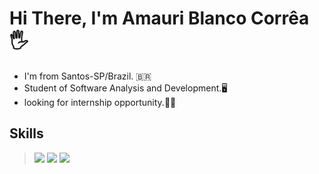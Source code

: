 # Hi There, I'm Amauri Blanco Corrêa :raised_hand_with_fingers_splayed:

- I'm from Santos-SP/Brazil. :brazil:
- Student of Software Analysis and Development.:desktop_computer:
- looking for internship opportunity.:student:


## Skills 

> <img src="https://img.icons8.com/color/58/000000/html-5--v1.png"/>
> <img src="https://img.icons8.com/color/58/000000/css3.png"/>
> <img src="https://img.icons8.com/color/58/000000/javascript.png"/>





